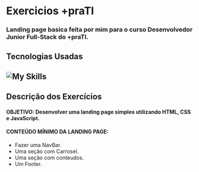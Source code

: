# Exercicios +praTI

### Landing page basica feita por mim para o curso Desenvolvedor Junior Full-Stack do +praTI.

## Tecnologias Usadas

![My Skills](https://skillicons.dev/icons?i=html,css,js)
---

## Descrição dos Exercícios
#### OBJETIVO: Desenvolver uma landing page simples utilizando HTML, CSS e JavaScript.

#### CONTEÚDO MÍNIMO DA LANDING PAGE:

- Fazer uma NavBar.
- Uma seção com Carrosel.
- Uma seção com conteudos.
- Um Footer.

